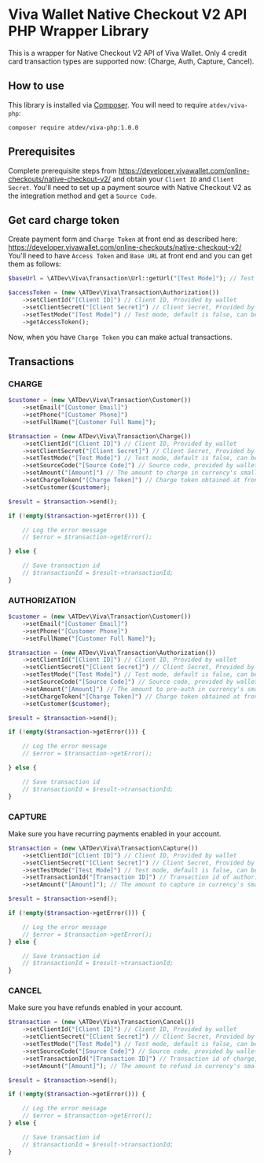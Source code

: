 # Viva Wallet Native Checkout V2 API PHP Wrapper Library

This is a wrapper for Native Checkout V2 API of Viva Wallet.
Only 4 credit card transaction types are supported now: (Charge, Auth, Capture, Cancel).

## How to use

This library is installed via [Composer](http://getcomposer.org/). You will need to require `atdev/viva-php`:

```
composer require atdev/viva-php:1.0.0
```

## Prerequisites

Complete prerequisite steps from https://developer.vivawallet.com/online-checkouts/native-checkout-v2/ and obtain your `Client ID` and `Client Secret`.
You'll need to set up a payment source with Native Checkout V2  as the integration method and get a `Source Code`.

## Get card charge token

Create payment form and `Charge Token` at front end as described here: https://developer.vivawallet.com/online-checkouts/native-checkout-v2/
You'll need to have `Access Token` and `Base URL` at front end and you can get them as follows:

```php
$baseUrl = \ATDev\Viva\Transaction\Url::getUrl("[Test Mode]"); // Test mode, default is false

$accessToken = (new \ATDev\Viva\Transaction\Authorization())
	->setClientId("[Client ID]") // Client ID, Provided by wallet
	->setClientSecret("[Client Secret]") // Client Secret, Provided by wallet
	->setTestMode("[Test Mode]") // Test mode, default is false, can be skipped
	->getAccessToken();
```

Now, when you have `Charge Token` you can make actual transactions.

## Transactions

### CHARGE

```php
$customer = (new \ATDev\Viva\Transaction\Customer())
	->setEmail("[Customer Email]")
	->setPhone("[Customer Phone]")
	->setFullName("[Customer Full Name]");

$transaction = (new ATDev\Viva\Transaction\Charge())
	->setClientId("[Client ID]") // Client ID, Provided by wallet
	->setClientSecret("[Client Secret]") // Client Secret, Provided by wallet
	->setTestMode("[Test Mode]") // Test mode, default is false, can be skipped
	->setSourceCode("[Source Code]") // Source code, provided by wallet
	->setAmount("[Amount]") // The amount to charge in currency's smallest denomination (e.g amount in pounds x 100)
	->setChargeToken("[Charge Token]") // Charge token obtained at front end
	->setCustomer($customer);

$result = $transaction->send();

if (!empty($transaction->getError())) {

	// Log the error message
	// $error = $transaction->getError();

} else {

	// Save transaction id
	// $transactionId = $result->transactionId;
}
```

### AUTHORIZATION

```php
$customer = (new \ATDev\Viva\Transaction\Customer())
	->setEmail("[Customer Email]")
	->setPhone("[Customer Phone]")
	->setFullName("[Customer Full Name]");

$transaction = (new ATDev\Viva\Transaction\Authorization())
	->setClientId("[Client ID]") // Client ID, Provided by wallet
	->setClientSecret("[Client Secret]") // Client Secret, Provided by wallet
	->setTestMode("[Test Mode]") // Test mode, default is false, can be skipped
	->setSourceCode("[Source Code]") // Source code, provided by wallet
	->setAmount("[Amount]") // The amount to pre-auth in currency's smallest denomination (e.g amount in pounds x 100)
	->setChargeToken("[Charge Token]") // Charge token obtained at front end
	->setCustomer($customer);

$result = $transaction->send();

if (!empty($transaction->getError())) {

	// Log the error message
	// $error = $transaction->getError();

} else {

	// Save transaction id
	// $transactionId = $result->transactionId;
}
```

### CAPTURE

Make sure you have recurring payments enabled in your account.

```php
$transaction = (new \ATDev\Viva\Transaction\Capture())
	->setClientId("[Client ID]") // Client ID, Provided by wallet
	->setClientSecret("[Client Secret]") // Client Secret, Provided by wallet
	->setTestMode("[Test Mode]") // Test mode, default is false, can be skipped
	->setTransactionId("[Transaction ID]") // Transaction id of authorization transaction
	->setAmount("[Amount]"); // The amount to capture in currency's smallest denomination (e.g amount in pounds x 100)

$result = $transaction->send();

if (!empty($transaction->getError())) {

	// Log the error message
	// $error = $transaction->getError();
} else {

	// Save transaction id
	// $transactionId = $result->transactionId;
}
```

### CANCEL

Make sure you have refunds enabled in your account.

```php
$transaction = (new \ATDev\Viva\Transaction\Cancel())
	->setClientId("[Client ID]") // Client ID, Provided by wallet
	->setClientSecret("[Client Secret]") // Client Secret, Provided by wallet
	->setTestMode("[Test Mode]") // Test mode, default is false, can be skipped
	->setSourceCode("[Source Code]") // Source code, provided by wallet
	->setTransactionId("[Transaction ID]") // Transaction id of charge, authorization or capture transaction
	->setAmount("[Amount]"); // The amount to refund in currency's smallest denomination (e.g amount in pounds x 100)

$result = $transaction->send();

if (!empty($transaction->getError())) {

	// Log the error message
	// $error = $transaction->getError();
} else {

	// Save transaction id
	// $transactionId = $result->transactionId;
}
```